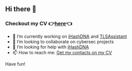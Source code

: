 ## Hi there 👋

<!--
**matteounitn/matteounitn** is a ✨ _special_ ✨ repository because its `README.md` (this file) appears on your GitHub profile.

Here are some ideas to get you started:


-->
### Checkout my CV 👉[here](https://matteounitn.github.io)👈
- 🔭 I’m currently working on [iHashDNA](https://github.com/matteounitn/iHashDNA) and [TLSAssistant](https://github.com/stfbk/tlsassistant/)
- 👯 I’m looking to collaborate on cybersec projects
- 🤔 I’m looking for help with [iHashDNA](https://github.com/matteounitn/iHashDNA)
- 📫 How to reach me: [Get my contacts on my CV](https://matteounitn.github.io)

Have fun!
